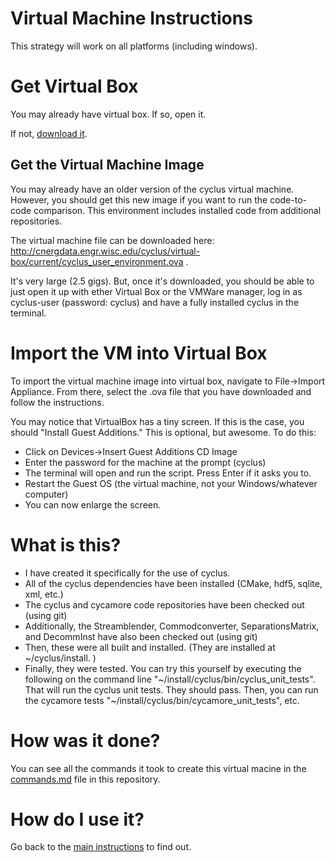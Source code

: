 
Virtual Machine Instructions
============================

This strategy will work on all platforms (including windows).

Get Virtual Box
==================

You may already have virtual box. If so, open it. 

If not, [download it](https://www.virtualbox.org/).

## Get the Virtual Machine Image

You may already have an older version of the cyclus virtual machine. However,
you should get this new image if you want to run the code-to-code comparison. 
This environment includes installed code from additional repositories. 

The virtual machine file can be downloaded here:
http://cnergdata.engr.wisc.edu/cyclus/virtual-box/current/cyclus_user_environment.ova
.

It's very large (2.5 gigs). But, once it's downloaded, you should be able to
just open it up with ether Virtual Box or the VMWare manager, log in as
cyclus-user (password: cyclus) and have a fully installed cyclus in the
terminal. 

Import the VM into Virtual Box
===============================

To import the virtual machine image into virtual box, navigate to File->Import
Appliance. From there, select the .ova file that you have downloaded and follow 
the instructions.

You may notice that VirtualBox has a tiny screen. If this is the case, you 
should "Install Guest Additions." This is optional, but awesome. To do this: 

- Click on Devices->Insert Guest Additions CD Image
- Enter the password for the machine at the prompt (cyclus)
- The terminal will open and run the script. Press Enter if it asks you to.
- Restart the Guest OS (the virtual machine, not your Windows/whatever computer)
- You can now enlarge the screen.


What is this?
=============

- I have created it specifically for the use of cyclus. 
- All of the cyclus dependencies have been installed (CMake, hdf5, sqlite, xml, etc.)
- The cyclus and cycamore code repositories have been checked out (using git)
- Additionally, the Streamblender, Commodconverter, SeparationsMatrix, and DecommInst have also been checked out (using git)
- Then, these were all built and installed. (They are installed at ~/cyclus/install. )
- Finally, they were tested. You can try this yourself by executing the following on the command line "~/install/cyclus/bin/cyclus_unit_tests". That will run the cyclus unit tests. They should pass. Then, you can run the cycamore tests "~/install/cyclus/bin/cycamore_unit_tests", etc.

How was it done? 
================

You can see all the commands it took to create this virtual macine in the 
[commands.md](https://github.com/katyhuff/transition/blob/master/commands.md) file in this repository.


How do I use it?
================


Go back to the [main 
instructions](https://github.com/katyhuff/transition/blob/master/README.md) to 
find out.
